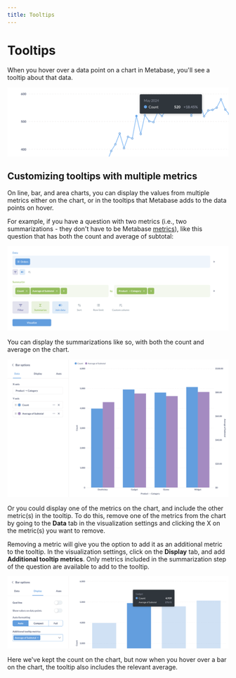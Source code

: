 ```yaml
---
title: Tooltips
---
```


# Tooltips

When you hover over a data point on a chart in Metabase, you'll see a tooltip about that data.

![Tooltip](../images/tooltip.png)

## Customizing tooltips with multiple metrics

On line, bar, and area charts, you can display the values from multiple metrics either on the chart, or in the tooltips that Metabase adds to the data points on hover.

For example, if you have a question with two metrics (i.e., two summarizations - they don't have to be Metabase [metrics](../../data-modeling/metrics.md)), like this question that has both the count and average of subtotal:

![Question with multiple summarizations](../images/multiple-metrics.png)

You can display the summarizations like so, with both the count and average on the chart.

![Count and average](../images/count-and-average.png)

Or you could display one of the metrics on the chart, and include the other metric(s) in the tooltip. To do this, remove one of the metrics from the chart by going to the **Data** tab in the visualization settings and clicking the X on the metric(s) you want to remove.

Removing a metric will give you the option to add it as an additional metric to the tooltip. In the visualization settings, click on the **Display** tab, and add **Additional tooltip metrics**. Only metrics included in the summarization step of the question are available to add to the tooltip.

![Add additional tooltip metrics from the display tab. Only available when your chart has multiple multiple metrics](../images/metrics-in-tooltip.png)

Here we've kept the count on the chart, but now when you hover over a bar on the chart, the tooltip also includes the relevant average.